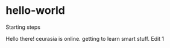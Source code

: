 # hello-world
Starting steps

Hello there!
ceurasia is online. getting to learn smart stuff.
Edit 1
